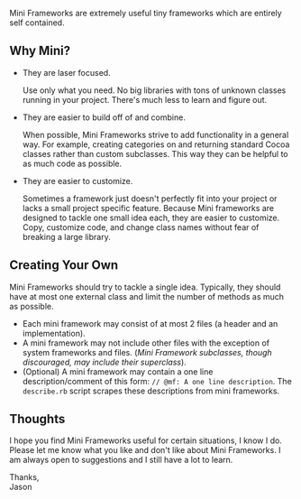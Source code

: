 Mini Frameworks are extremely useful tiny frameworks which are entirely self contained.



Why Mini?
---------

- They are laser focused.

  Use only what you need. No big libraries with tons of unknown classes running in your project. There's much less to learn and figure out.
  
- They are easier to build off of and combine.

  When possible, Mini Frameworks strive to add functionality in a general way. For example, creating categories on and returning standard Cocoa classes rather than custom subclasses. This way they can be helpful to as much code as possible.

- They are easier to customize.
  
  Sometimes a framework just doesn't perfectly fit into your project or lacks a small project specific feature. Because Mini frameworks are designed to tackle one small idea each, they are easier to customize. Copy, customize code, and change class names without fear of breaking a large library.



Creating Your Own
-----------------

Mini Frameworks should try to tackle a single idea. Typically, they should have at most one external class and limit the number of methods as much as possible.

- Each mini framework may consist of at most 2 files (a header and an implementation).
- A mini framework may not include other files with the exception of system frameworks and files. (*Mini Framework subclasses, though discouraged, may include their superclass*).
- (Optional) A mini framework may contain a one line description/comment of this form: `// @mf: A one line description`. The `describe.rb` script scrapes these descriptions from mini frameworks.



Thoughts
--------

I hope you find Mini Frameworks useful for certain situations, I know I do. Please let me know what you like and don't like about Mini Frameworks. I am always open to suggestions and I still have a lot to learn.

Thanks,  
Jason







